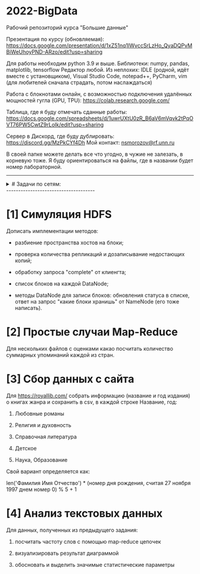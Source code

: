# 2022-BigData
Рабочий репозиторий курса "Большие данные"


Презентация по курсу (обновляемая): https://docs.google.com/presentation/d/1xZ51nq1IWvccSrLzHo_QyaDQPvMBiWeUhoyPND-ARzo/edit?usp=sharing

Для работы необходим python 3.9 и выше.
Библиотеки: numpy, pandas, matplotlib, tensorflow
Редактор любой. Из неплохих: IDLE (родной, идёт вместе с установщиком), Visual Studio Code, notepad++, PyCharm, vim (для любителей сначала страдать, потом наслаждаться)

Работа с блокнотами онлайн, с возможностью подключения удалённых мощностей гугла (GPU, TPU): https://colab.research.google.com/

Таблица, где я буду отмечать сданные работы: https://docs.google.com/spreadsheets/d/1uwrUXtU0zR_B6aV6mVqvk2tPqOVT76PW5CwtZ9rLoIk/edit?usp=sharing

Сервер в Дискорд, где буду дублировать: https://discord.gg/MzPkCYf4Dh
Мой контакт: nsmorozov@rf.unn.ru

В своей папке можете делать все что угодно, в чужие не залезать, в корневую тоже. Я буду ориентироваться на файлы, где в названии будет номер лабораторной.


-------------------------------------
<details>
  <summary># Задачи по сетям:</summary>

Выкладывать в свою же папку, но в отдельной подпапке

# [2] С использованием модуля socket создать чат:

- сервер на локальной машине, который ожидает запроса на соединение, создает отдельный поток, в котором все полученное по этому соединению пересылает по всему списку активных клиентов. Первое сообщение от клиента сохраняется как его псевдоним.

- клиент, который по указанному IP стучится к серверу, после чего может вводимую в отдельном потоке строку отправить. А все полученные строки во втором потоке (ожидающего данных от сервера) просто печатает.

Для референса: https://www.binarytides.com/code-chat-application-server-client-sockets-python/ ,
https://habr.com/ru/post/151623/

Рекомендую не копировать код, а писать самостоятельно.

# [3] Для игры из папки __ написать сетевой код:

- для игры вдвоем (один - "сервер", второй - "клиент"),

- каждый отправляет сопернику результат своего выбора,

- результат подсчитывается только после и получения выбора оппонента и после собственного,

- добавить справа небольшое окно чата,

- игровые сообщения и сообщения чата не должны мешать друг другу.
</details>
-------------------------------------

# [1] Симуляция HDFS

Дописать имплементации методов:

- разбиение пространства хостов на блоки;

- проверка количества репликаций и дозаписывание недостающих копий;

- обработку запроса "complete" от клиенгта;

- список блоков на каждой DataNode;

- методы DataNode для записи блоков: обновления статуса в списке, ответ на запрос "какие блоки хранишь" от NameNode (его тоже написать).

# [2] Простые случаи Map-Reduce

Для нескольких файлов с оценками какао посчитать количество суммарных упоминаний каждой из стран.

# [3] Сбор данных с сайта

Для https://royallib.com/ собрать информацию (название и год издания) о книгах жанра и сохранить в csv, в каждой строке Название, год:

1. Любовные романы

2. Религия и духовность

3. Справочная литература

4. Детское

5. Наука, Образование

Свой вариант определяется как:

len('Фамилия Имя Отчество') * (номер дня рождения, считая 27 ноября 1997 днем номер 0) % 5 + 1

# [4] Анализ текстовых данных

Для данных, полученных из предыдущего задания:

1. посчитать частоту слов с помощью map-reduce цепочек 

2. визуализировать результат диаграммой

3. обосновать и выделить значимые статистические параметры
